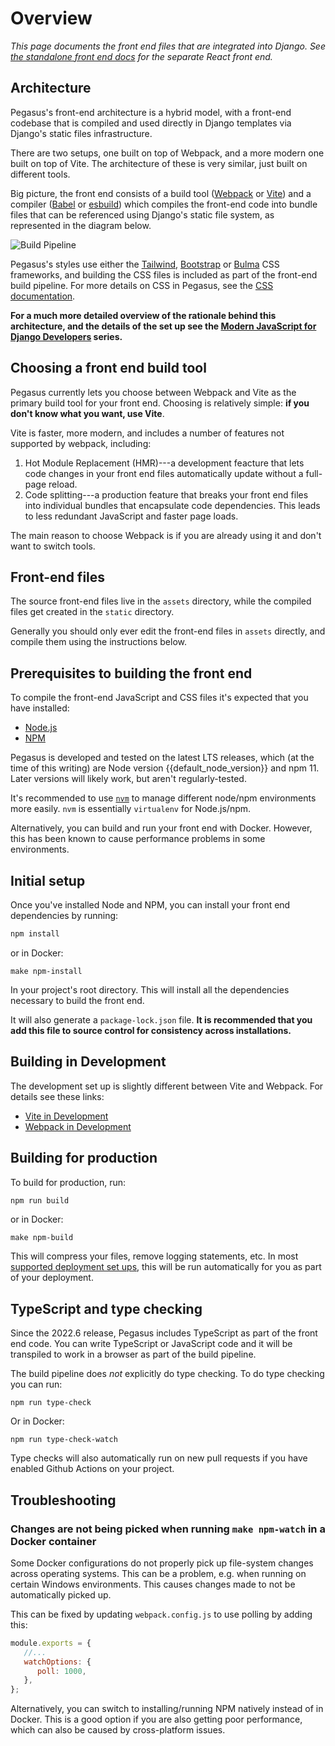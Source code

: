 Overview
========

*This page documents the front end files that are integrated into Django.
See [the standalone front end docs](/experimental/react-front-end.md) for the separate React front end.*

## Architecture

Pegasus's front-end architecture is a hybrid model, with a front-end codebase
that is compiled and used directly in Django templates via Django's static files infrastructure.

There are two setups, one built on top of Webpack, and a more modern one built on top of Vite.
The architecture of these is very similar, just built on different tools.

Big picture, the front end consists of a build tool ([Webpack](https://webpack.js.org/) or [Vite](https://vite.dev/))
and a compiler ([Babel](https://babeljs.io/) or [esbuild](https://esbuild.github.io/)) which compiles the front-end code into bundle
files that can be referenced using Django's static file system, as represented in the diagram below.

![Build Pipeline](/images/js-pipeline-with-django.png)

Pegasus's styles use either the [Tailwind](https://tailwindcss.com/),  [Bootstrap](https://getbootstrap.com/) or [Bulma](https://bulma.io/) CSS frameworks,
and building the CSS files is included as part of the front-end build pipeline.
For more details on CSS in Pegasus, see the [CSS documentation](/css/).

**For a much more detailed overview of the rationale behind this architecture,
and the details of the set up see the [Modern JavaScript for Django Developers](https://www.saaspegasus.com/guides/modern-javascript-for-django-developers/)
series.**

## Choosing a front end build tool

Pegasus currently lets you choose between Webpack and Vite as the primary build tool for your front end.
Choosing is relatively simple: **if you don't know what you want, use Vite**.

Vite is faster, more modern, and includes a number of features not supported by webpack, including:

1. Hot Module Replacement (HMR)---a development feacture that lets code changes in your front end files automatically
   update without a full-page reload.
2. Code splitting---a production feature that breaks your front end files into individual bundles that encapsulate
   code dependencies. This leads to less redundant JavaScript and faster page loads.

The main reason to choose Webpack is if you are already using it and don't want to switch tools.

## Front-end files

The source front-end files live in the `assets` directory, while the compiled files
get created in the `static` directory.

Generally you should only ever edit the front-end files in `assets` directly,
and compile them using the instructions below.

## Prerequisites to building the front end

To compile the front-end JavaScript and CSS files it's expected that you have installed:

- [Node.js](https://nodejs.org/)
- [NPM](https://docs.npmjs.com/downloading-and-installing-node-js-and-npm)

Pegasus is developed and tested on the latest LTS releases, which (at the time of this writing)
are Node version {{default_node_version}} and npm 11.
Later versions will likely work, but aren't regularly-tested.

It's recommended to use [`nvm`](https://github.com/nvm-sh/nvm) to manage different node/npm environments more easily.
`nvm` is essentially `virtualenv` for Node.js/npm.

Alternatively, you can build and run your front end with Docker.
However, this has been known to cause performance problems in some environments.

## Initial setup

Once you've installed Node and NPM, you can install your front end dependencies by running:

```bash
npm install
```

or in Docker:

```
make npm-install
```

In your project's root directory.
This will install all the dependencies necessary to build the front end.

It will also generate a `package-lock.json` file.
**It is recommended that you add this file to source control for consistency across installations.**

## Building in Development

The development set up is slightly different between Vite and Webpack.
For details see these links:

- [Vite in Development](./vite.md#vite-in-development)
- [Webpack in Development](./webpack.md#development-with-webpack)


## Building for production

To build for production, run:

```bash
npm run build
```

or in Docker:

```
make npm-build
```

This will compress your files, remove logging statements, etc.
In most [supported deployment set ups](/deployment/overview.md), this will be run automatically for you as part of your deployment.

## TypeScript and type checking

Since the 2022.6 release, Pegasus includes TypeScript as part of the front end code.
You can write TypeScript or JavaScript code and it will be transpiled to work in a browser as part of the
build pipeline.

The build pipeline does *not* explicitly do type checking.
To do type checking you can run:

```
npm run type-check
```

Or in Docker:

```
npm run type-check-watch
```

Type checks will also automatically run on new pull requests if you have enabled Github Actions on your project.

## Troubleshooting

### Changes are not being picked when running `make npm-watch` in a Docker container

Some Docker configurations do not properly pick up file-system changes across operating systems.
This can be a problem, e.g. when running on certain Windows environments.
This causes changes made to not be automatically picked up.

This can be fixed by updating `webpack.config.js` to use polling by adding this:

```javascript
module.exports = {
   //...
   watchOptions: {
      poll: 1000,
   },
};
```

Alternatively, you can switch to installing/running NPM natively instead of in Docker.
This is a good option if you are also getting poor performance, which can also be caused
by cross-platform issues.
